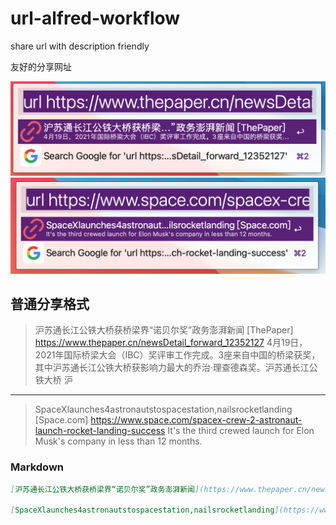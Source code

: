# url-alfred-workflow

share url with description friendly

友好的分享网址

![中文](.github/screenshot/cn.png)
![英文](.github/screenshot/en.png)

## 普通分享格式

>沪苏通长江公铁大桥获桥梁界“诺贝尔奖”政务澎湃新闻 [ThePaper]
https://www.thepaper.cn/newsDetail_forward_12352127
4月19日，2021年国际桥梁大会（IBC）奖评审工作完成。3座来自中国的桥梁获奖，其中沪苏通长江公铁大桥获影响力最大的乔治·理查德森奖。沪苏通长江公铁大桥 沪

---

>SpaceXlaunches4astronautstospacestation,nailsrocketlanding [Space.com]
https://www.space.com/spacex-crew-2-astronaut-launch-rocket-landing-success
It's the third crewed launch for Elon Musk's company in less than 12 months.
### Markdown

```markdown
[沪苏通长江公铁大桥获桥梁界“诺贝尔奖”政务澎湃新闻](https://www.thepaper.cn/newsDetail_forward_12352127)

[SpaceXlaunches4astronautstospacestation,nailsrocketlanding](https://www.space.com/spacex-crew-2-astronaut-launch-rocket-landing-success)
```
